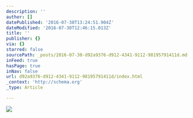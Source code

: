 ```yaml
---
description: ''
author: []
datePublished: '2016-07-30T13:24:51.904Z'
dateModified: '2016-07-30T12:46:15.013Z'
title: ''
publisher: {}
via: {}
starred: false
sourcePath: _posts/2016-07-30-d92a9376-d912-4341-9112-98195791411d.md
inFeed: true
hasPage: true
inNav: false
url: d92a9376-d912-4341-9112-98195791411d/index.html
_context: 'http://schema.org'
_type: Article

---
```

![](https://the-grid-user-content.s3-us-west-2.amazonaws.com/21c4f756-246d-485d-a0a0-7d92ec72d350.jpg)